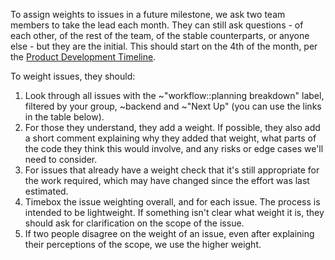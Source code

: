 To assign weights to issues in a future milestone, we ask two team members to
take the lead each month. They can still ask questions - of each other, of the
rest of the team, of the stable counterparts, or anyone else - but they are the
initial. This should start on the 4th of the month, per the [Product Development Timeline].

To weight issues, they should:

1. Look through all issues with the ~"workflow::planning breakdown"
   label, filtered by your group, ~backend and ~"Next Up" (you can use the links in the table below).
1. For those they understand, they add a weight. If possible, they also add a
   short comment explaining why they added that weight, what parts of the code
   they think this would involve, and any risks or edge cases we'll need to
   consider.
1. For issues that already have a weight check that it's still appropriate for the work
   required, which may have changed since the effort was last estimated.
1. Timebox the issue weighting overall, and for each issue. The process is
   intended to be lightweight. If something isn't clear what weight it is, they
   should ask for clarification on the scope of the issue.
1. If two people disagree on the weight of an issue, even after explaining their
   perceptions of the scope, we use the higher weight.

[Product Development Timeline]: https://about.gitlab.com/handbook/engineering/workflow/#product-development-timeline
